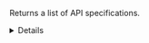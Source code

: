 Returns a list of API specifications.

<details>
<summary>Details</summary>

## Sort expressions

The following table lists the field names and directions you can use in a sort expression.

| Field               | Type        | Direction | Example                         |
|---------------------|-------------|-----------|---------------------------------|
| `id`                | `uuid`      | `asc`     | `?sort=asc(id)`                 |
|                     |             | `desc`    | `?sort=desc(id)`                |
| `name`              | `string`    | `asc`     | `?sort=asc(name)`               |
|                     |             | `desc`    | `?sort=desc(name)`              |
| `createTime`        | `date-time` | `asc`     | `?sort=asc(createTime)`         |
|                     |             | `desc`    | `?sort=desc(createTime)`        |
| `updateTime`        | `date-time` | `asc`     | `?sort=asc(updateTime)`         |
|                     |             | `desc`    | `?sort=desc(updateTime)`        |

### Default sort expression

If the `sort` parameter is omitted, the default sort expression is used:

```
?sort=desc(createTime)
```

This causes results to be sorted by `createTime` in descending order (from most recent to oldest).

## Filter expressions

The following table lists the field names and operators you can use in a filter expression.

| Field                                                                   | Type                    | Operator | Example                                                                                                                          |
|-------------------------------------------------------------------------|-------------------------|----------|----------------------------------------------------------------------------------------------------------------------------------|
| `id`                                                                    | `uuid`                  | `eq`     | `?filter=eq(id,"533d3fe3-bccc-405a-9904-4f516e892856")`                                                                          |
|                                                                         |                         | `neq`    | `?filter=neq(id,"533d3fe3-bccc-405a-9904-4f516e892856")`                                                                         |
| `name`                                                                  | `string`                | `eq`     | `?filter=eq(name,"Verzamelen Huisartsgegevens")`                                                                                 |
|                                                                         |                         | `neq`    | `?filter=neq(name,"Verzamelen Huisartsgegevens")`                                                                                |
|                                                                         |                         | `has`    | `?filter=has(name,"Verzamelen")`                                                                                                 |
|                                                                         |                         | `stw`    | `?filter=stw(name,"Verzamelen")`                                                                                                 |
|                                                                         |                         | `enw`    | `?filter=enw(name,"Huisartsgegevens")`                                                                                           |
|                                                                         |                         | `reg`    | `?filter=reg(name,"^[a-zA-Z0-9 ]+$")`                                                                                            |
| `organizationId`                                                        | `uuid`                  | `eq`     | `?filter=eq(organizationId,"533d3fe3-bccc-405a-9904-4f516e892856")`                                                              |
|                                                                         |                         | `neq`    | `?filter=neq(organizationId,"533d3fe3-bccc-405a-9904-4f516e892856")`                                                             |
| `architecturalStyle`                                                    | `ApiArchitecturalStyle` | `eq`     | `?filter=eq(architecturalStyle,"REST")`                                                                                          |
|                                                                         |                         | `neq`    | `?filter=neq(architecturalStyle,"REST")`                                                                                         |
| `mainVersion.communicationStandardVersions.$it.id`                      | `uuid`                  | `eq`     | `?filter=any(mainVersion.communicationStandardVersions,eq($it.id,"533d3fe3-bccc-405a-9904-4f516e892856"))`                       |
|                                                                         |                         | `neq`    | `?filter=all(mainVersion.communicationStandardVersions,neq($it.id,"533d3fe3-bccc-405a-9904-4f516e892856"))`                      |
| `mainVersion.communicationStandardVersions.$it.communicationStandardId` | `uuid`                  | `eq`     | `?filter=any(mainVersion.communicationStandardVersions,eq($it.communicationStandardId,"533d3fe3-bccc-405a-9904-4f516e892856"))`  |
|                                                                         |                         | `neq`    | `?filter=all(mainVersion.communicationStandardVersions,neq($it.communicationStandardId,"533d3fe3-bccc-405a-9904-4f516e892856"))` |
| `mainVersion.informationStandardVersions.$it.id`                        | `uuid`                  | `eq`     | `?filter=any(mainVersion.informationStandardVersions,eq($it.id,"533d3fe3-bccc-405a-9904-4f516e892856"))`                         |
|                                                                         |                         | `neq`    | `?filter=all(mainVersion.informationStandardVersions,neq($it.id,"533d3fe3-bccc-405a-9904-4f516e892856"))`                        |
| `mainVersion.informationStandardVersions.$it.informationStandardId`     | `uuid`                  | `eq`     | `?filter=any(mainVersion.informationStandardVersions,eq($it.informationStandardId,"533d3fe3-bccc-405a-9904-4f516e892856"))`      |
|                                                                         |                         | `neq`    | `?filter=all(mainVersion.informationStandardVersions,neq($it.informationStandardId,"533d3fe3-bccc-405a-9904-4f516e892856"))`     |
| `mainVersion.trustFrameworkVersions.$it.id`                             | `uuid`                  | `eq`     | `?filter=any(mainVersion.trustFrameworkVersions,eq($it.id,"533d3fe3-bccc-405a-9904-4f516e892856"))`                              |
|                                                                         |                         | `neq`    | `?filter=all(mainVersion.trustFrameworkVersions,neq($it.id,"533d3fe3-bccc-405a-9904-4f516e892856"))`                             |
| `mainVersion.trustFrameworkVersions.$it.trustFrameworkId`               | `uuid`                  | `eq`     | `?filter=any(mainVersion.trustFrameworkVersions,eq($it.trustFrameworkId,"533d3fe3-bccc-405a-9904-4f516e892856"))`                |
|                                                                         |                         | `neq`    | `?filter=all(mainVersion.trustFrameworkVersions,neq($it.trustFrameworkId,"533d3fe3-bccc-405a-9904-4f516e892856"))`               |
| `mainVersion.lastDeclarationOfConformity.requirementsVersion`           | `string`                | `eq`     | `?filter=eq(mainVersion.lastDeclarationOfConformity.requirementsVersion,"1.2.0")`                                                |
|                                                                         |                         | `neq`    | `?filter=neq(mainVersion.lastDeclarationOfConformity.requirementsVersion,"1.2.0")`                                               |
|                                                                         |                         | `has`    | `?filter=has(mainVersion.lastDeclarationOfConformity.requirementsVersion,"1.2")`                                                 |
|                                                                         |                         | `stw`    | `?filter=stw(mainVersion.lastDeclarationOfConformity.requirementsVersion,"1.2")`                                                 |
|                                                                         |                         | `enw`    | `?filter=enw(mainVersion.lastDeclarationOfConformity.requirementsVersion,"2.0")`                                                 |
|                                                                         |                         | `reg`    | `?filter=reg(mainVersion.lastDeclarationOfConformity.requirementsVersion,"^[a-zA-Z0-9 ]+$")`                                     |
| `mainVersion.lastDeclarationOfConformity.rankingLevel`                  | `ApiRankingLevel`       | `eq`     | `?filter=eq(mainVersion.lastDeclarationOfConformity.rankingLevel,"OPEN_API")`                                                    |
|                                                                         |                         | `neq`    | `?filter=neq(mainVersion.lastDeclarationOfConformity.rankingLevel,"OPEN_API")`                                                   |
| `createTime`                                                            | `date-time`             | `eq`     | `?filter=eq(createTime,"2024-03-16T14:15:30.500Z")`                                                                              |
|                                                                         |                         | `neq`    | `?filter=neq(createTime,"2024-03-16T14:15:30.500Z")`                                                                             |
|                                                                         |                         | `gt`     | `?filter=gt(createTime,"2024-03-16T14:15:30.500Z")`                                                                              |
|                                                                         |                         | `gte`    | `?filter=gte(createTime,"2024-03-16T14:15:30.500Z")`                                                                             |
|                                                                         |                         | `lt`     | `?filter=lt(createTime,"2024-03-16T14:15:30.500Z")`                                                                              |
|                                                                         |                         | `lte`    | `?filter=lte(createTime,"2024-03-16T14:15:30.500Z")`                                                                             |
| `updateTime`                                                            | `date-time`             | `eq`     | `?filter=eq(updateTime,"2024-03-16T14:15:30.500Z")`                                                                              |
|                                                                         |                         | `neq`    | `?filter=neq(updateTime,"2024-03-16T14:15:30.500Z")`                                                                             |
|                                                                         |                         | `gt`     | `?filter=gt(updateTime,"2024-03-16T14:15:30.500Z")`                                                                              |
|                                                                         |                         | `gte`    | `?filter=gte(updateTime,"2024-03-16T14:15:30.500Z")`                                                                             |
|                                                                         |                         | `lt`     | `?filter=lt(updateTime,"2024-03-16T14:15:30.500Z")`                                                                              |
|                                                                         |                         | `lte`    | `?filter=lte(updateTime,"2024-03-16T14:15:30.500Z")`                                                                             |

</details>